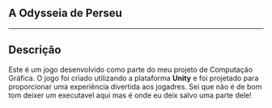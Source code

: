 ## A Odysseia de Perseu

---
## Descrição

Este é um jogo desenvolvido como parte do meu projeto de Computação Gráfica. O jogo foi criado utilizando a plataforma **Unity** e foi projetado para proporcionar uma experiência divertida aos jogadres. Sei que não é de bom tom deixer um executavel aqui mas é onde eu deix salvo uma parte dele!
